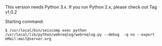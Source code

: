 This version needs Python 3.x. If you run Python 2.x, please check out Tag v1.0.2

Starting command:
```
$ /usr/local/bin/seiscomp exec python /usr/local/lib/python/webreqlog/webreqlog.py --debug  -q no --export eMail:mail@server.org
```